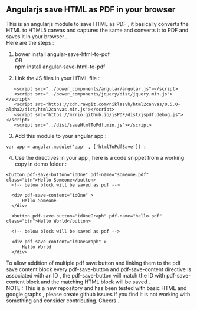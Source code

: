 ## Angularjs save HTML as PDF in your browser 
This is an angularjs module to save HTML as PDF , it basically converts the HTML to HTML5 canvas and captures the same and converts it to PDF and saves it in your browser .
<br/>
Here are the steps :
<br/>
1) bower install angular-save-html-to-pdf
<br/>OR<br/>
npm install angular-save-html-to-pdf

 2) Link the JS files in your HTML file :

 ```
	<script src="../bower_components/angular/angular.js"></script>
	<script src="../bower_components/jquery/dist/jquery.min.js"></script>
	<script src="https://cdn.rawgit.com/niklasvh/html2canvas/0.5.0-alpha2/dist/html2canvas.min.js"></script>
	<script src="https://mrrio.github.io/jsPDF/dist/jspdf.debug.js"></script>
	<script src="../dist/saveHtmlToPdf.min.js"></script>

 ```

 3) Add this module to your angular app :
 ```
 var app = angular.module('app' , ['htmlToPdfSave']) ;
 ```
 4) Use the directives in your app , here is a code snippet from a working copy in demo folder :
  ```
  <button pdf-save-button="idOne" pdf-name="someone.pdf" class="btn">Hello Someone</button>
  	<!-- below block will be saved as pdf -->

  	<div pdf-save-content="idOne" >
  		Hello Someone
  	</div>

  	<button pdf-save-button="idOneGraph" pdf-name="hello.pdf" class="btn">Hello World</button>

 	<!-- below block will be saved as pdf -->

  	<div pdf-save-content="idOneGraph" >
  		Hello World
  	</div>
  ```

  To allow addition of multiple pdf save button and linking them to the pdf save content block every pdf-save-button and pdf-save-content directive is associated with an ID , the pdf-save-button will match the ID with pdf-save-content block and the matching HTML block will be saved .
  <br/>
  NOTE : This is a new repository and has been tested with basic HTML and google graphs , please create github issues if you find it is not working with something and consider contributing. Cheers .

